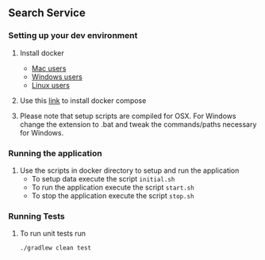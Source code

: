 ## Search Service

### Setting up your dev environment

1.  Install docker
    * [Mac users](https://docs.docker.com/docker-for-mac/)
    * [Windows users](https://docs.docker.com/engine/installation/windows/)
    * [Linux users](https://docs.docker.com/engine/installation/linux/ubuntulinux/)

2.  Use this [link](https://docs.docker.com/compose/install/) to install docker compose

3. Please note that setup scripts are compiled for OSX. For Windows change the extension to .bat and tweak the commands/paths necessary for Windows.

### Running the application

1. Use the scripts in docker directory to setup and run the application
    * To setup data execute the script `initial.sh`
    * To run the application execute the script `start.sh`
    * To stop the application execute the script `stop.sh`


### Running Tests

1. To run unit tests run

    `./gradlew clean test`
